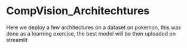 # CompVision_Architechtures
Here we deploy a few architectures on a dataset on pokemon, this was done as a learning exercise, the best model will be then uploaded on streamlit
